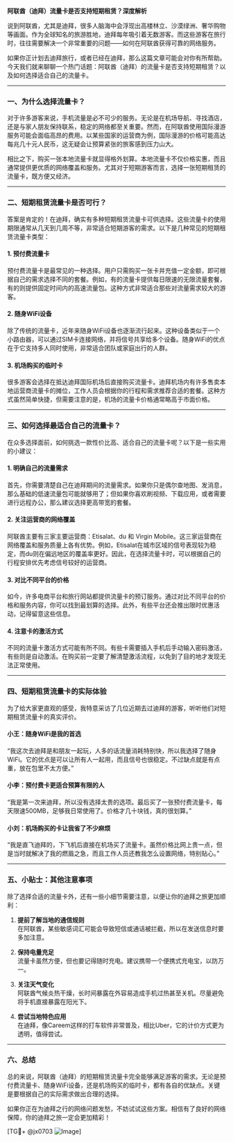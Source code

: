 **阿联酋（迪拜）流量卡是否支持短期租赁？深度解析**

说到阿联酋，尤其是迪拜，很多人脑海中会浮现出高楼林立、沙漠绿洲、奢华购物等画面。作为全球知名的旅游胜地，迪拜每年吸引着无数游客。而这些游客在旅行时，往往需要解决一个非常重要的问题——如何在阿联酋获得可靠的网络服务。

如果你正计划去迪拜旅行，或者已经在迪拜，那么这篇文章可能会对你有所帮助。今天我们就来聊聊一个热门话题：阿联酋（迪拜）的流量卡是否支持短期租赁？以及如何选择适合自己的流量卡。

---

### **一、为什么选择流量卡？**

对于许多游客来说，手机流量是必不可少的服务。无论是在机场导航、寻找酒店，还是与家人朋友保持联系，稳定的网络都至关重要。然而，在阿联酋使用国际漫游服务可能会面临高昂的费用。以某些国家的运营商为例，国际漫游的价格可能高达每兆几十元人民币，这无疑会让预算紧张的旅客感到压力山大。

相比之下，购买一张本地流量卡就显得格外划算。本地流量卡不仅价格实惠，而且通常提供更优质的网络覆盖和服务。尤其对于短期游客而言，选择一张短期租赁的流量卡，既方便又经济。

---

### **二、短期租赁流量卡是否可行？**

答案是肯定的！在迪拜，确实有多种短期租赁流量卡可供选择。这些流量卡的使用期限通常从几天到几周不等，非常适合短期游客的需求。以下是几种常见的短期租赁流量卡类型：

#### 1. **预付费流量卡**
预付费流量卡是最常见的一种选择。用户只需购买一张卡并充值一定金额，即可根据自己的需求选择不同的套餐。例如，有的流量卡提供每日限速的无限流量套餐，有的则提供固定时间内的高速流量包。这种方式非常适合那些对流量需求较大的游客。

#### 2. **随身WiFi设备**
除了传统的流量卡，近年来随身WiFi设备也逐渐流行起来。这种设备类似于一个小路由器，可以通过SIM卡连接网络，并将信号共享给多个设备。随身WiFi的优点在于它支持多人同时使用，非常适合团队或家庭出行的人群。

#### 3. **机场购买的临时卡**
很多游客会选择在抵达迪拜国际机场后直接购买流量卡。迪拜机场内有许多售卖本地运营商流量卡的摊位，工作人员会根据你的行程和需求推荐合适的套餐。这种方式虽然简单快捷，但需要注意的是，机场的流量卡价格通常略高于市面价格。

---

### **三、如何选择最适合自己的流量卡？**

在众多选择面前，如何挑选一款性价比高、适合自己的流量卡呢？以下是一些实用的小建议：

#### 1. **明确自己的流量需求**
首先，你需要清楚自己在迪拜期间的流量需求。如果你只是偶尔查地图、发消息，那么基础的低速流量包可能就够用了；但如果你喜欢刷视频、下载应用，或者需要进行远程办公，那么建议选择更高带宽的套餐。

#### 2. **关注运营商的网络覆盖**
阿联酋主要有三家主要运营商：Etisalat、du 和 Virgin Mobile。这三家运营商在网络覆盖和服务质量上各有优势。例如，Etisalat在城市区域的信号表现较为稳定，而du则在偏远地区的覆盖率更好。因此，在选择流量卡时，可以根据自己的行程安排优先考虑信号较好的运营商。

#### 3. **对比不同平台的价格**
如今，许多电商平台和旅行网站都提供流量卡的预订服务。通过对比不同平台的价格和服务内容，你可以找到最划算的选择。此外，有些平台还会推出限时优惠活动，记得留意这些信息。

#### 4. **注意卡的激活方式**
不同的流量卡激活方式可能有所不同。有些卡需要插入手机后手动输入密码激活，有些则是自动激活。在购买前一定要了解清楚激活流程，以免到了目的地才发现无法正常使用。

---

### **四、短期租赁流量卡的实际体验**

为了给大家更直观的感受，我特意采访了几位近期去过迪拜的游客，听听他们对短期租赁流量卡的真实评价。

#### 小王：随身WiFi是我的首选
“我这次去迪拜是和朋友一起玩，人多的话流量消耗特别快，所以我选择了随身WiFi。它的优点是可以让所有人一起用，而且信号也很稳定。不过缺点就是有点重，放在包里不太方便。”

#### 小李：预付费卡更适合预算有限的人
“我是第一次来迪拜，所以没有选择太贵的选项。最后买了一张预付费流量卡，每天限速500MB，足够我日常使用了。价格才几十块钱，真的很划算。”

#### 小刘：机场购买的卡让我省了不少麻烦
“我是直飞迪拜的，下飞机后直接在机场买了流量卡。虽然价格比网上贵一点，但是当时就解决了我的燃眉之急，而且工作人员还教我怎么设置网络，特别贴心。”

---

### **五、小贴士：其他注意事项**

除了选择合适的流量卡外，还有一些小细节需要注意，以便让你的迪拜之旅更加顺利：

1. **提前了解当地的通信规则**  
   在阿联酋，某些敏感词汇可能会导致短信或通话被拦截，所以在发送信息时要多加注意。

2. **保持电量充足**  
   流量卡虽然方便，但也要记得随时充电。建议携带一个便携式充电宝，以防万一。

3. **关注天气变化**  
   阿联酋气候炎热干燥，长时间暴露在外容易造成手机过热甚至关机。尽量避免将手机直接暴露在阳光下。

4. **尝试当地特色应用**  
   在迪拜，像Careem这样的打车软件非常普及，相比Uber，它的计价方式更为透明，值得尝试。

---

### **六、总结**

总的来说，阿联酋（迪拜）的短期租赁流量卡完全能够满足游客的需求。无论是预付费流量卡、随身WiFi设备，还是机场购买的临时卡，都有各自的优缺点。关键是要根据自己的实际需求做出合理的选择。

如果你正在为迪拜之行的网络问题发愁，不妨试试这些方案。相信有了良好的网络保障，你的迪拜之旅一定会更加精彩！

[TG💪+ @jx0703 ![Image](https://github.com/user-attachments/assets/dbca1d08-cadb-493c-b0ec-ad6f7a83f270)]